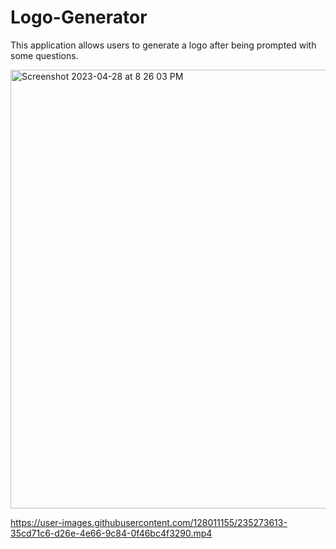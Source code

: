 # Logo-Generator
This application allows users to generate a logo after being prompted with some questions.

<img width="702" alt="Screenshot 2023-04-28 at 8 26 03 PM" src="https://user-images.githubusercontent.com/128011155/235272886-f0f48b91-88c5-4bbb-946a-4c798cd89f06.png">

https://user-images.githubusercontent.com/128011155/235273613-35cd71c6-d26e-4e66-9c84-0f46bc4f3290.mp4 